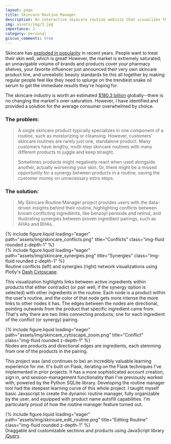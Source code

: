```yaml
---
layout: page
title: Skincare Routine Manager
description: An interactive skincare routine website that visualizes the nuanced interactions between products.
img: assets/img/3.jpg
importance: 2
category: personal
giscus_comments: true
---
```



Skincare has <a href="https://trends.google.com/trends/explore?date=all&q=skincare&hl=en">exploded in popularity</a> in recent years. People want to treat
their skin well, which is great! However, the market is extremely saturated; an unnavigable volume of brands and products cover your pharmacy shelves, your favorite
influencer just announced their very own skincare product line, and unrealistic beauty standards tie this all together by making regular people feel like they
need to splurge on the trendiest snake oil serum to get the immediate results they're hoping for.

The skincare industry is worth an estimated <a href="https://www.statista.com/forecasts/1268473/worldwide-revenue-skin-care-market#:~:text=This%20statistic%20depicts%20the%20estimated,be%20189.3%20billion%20U.S.%20dollars.">$180.3 billion</a>
globally--there is no changing the market's over-saturation. 
However, I have identified and provided a solution for the average consumer overwhelmed by choice.

### The problem:
>A single skincare product typically specializes in one component of a routine, such as moisturizing or cleansing. However, customers' skincare routines are rarely just one, standalone product.
Many customers have lengthy, multi-step skincare routines with many different products to juggle and keep straight. 
>
>Sometimes products might negatively react when used alongside another, actually worsening your skin. Or, there might be a missed opportunity for a synergy between products in a routine,
saving the customer money on unnecessary extra steps.

### The solution:
>My Skincare Routine Manager project provides users with the data-driven insights behind their routine, highlighting conflicts between known conflicting ingredients, like benzoyl peroxide and retinol, and
illustrating synergies between proven ingredient pairings, such as AHAs and BHAs.


<div class="row">
    <div class="col-sm mt-3 mt-md-0">
        {% include figure.liquid loading="eager" path="assets/img/skincare_conflicts.png" title="Conflicts" class="img-fluid rounded z-depth-1" %}
    </div>
    <div class="col-sm mt-3 mt-md-0">
        {% include figure.liquid loading="eager" path="assets/img/skincare_synergies.png" title="Synergies" class="img-fluid rounded z-depth-1" %}
    </div>
</div>
<div class="caption">
    Routine conflicts (left) and synergies (right) network visualizations using Plotly's <a href="https://github.com/plotly/dash-cytoscape">Dash Cytoscape</a>. 
</div>




This visualization highlights links between active ingredients within products that either contradict (or pair well, if the synergy option is selected) with other ingredients in the routine.
Each node is a product within the user's routine, and the color of that node gets more intense the more links to other nodes it has. The edges between the nodes are directional, pointing outwards 
from the product that specific ingredient came from. That's why there are two links connecting products; one for each ingredient of the conflict (or synergy) pairing.

<div class="row">
    <div class="col-sm mt-3 mt-md-0">
        {% include figure.liquid loading="eager" path="assets/img/skincare_cytoscape_zoom.png" title="Conflict" class="img-fluid rounded z-depth-1" %}
    </div>
</div>
<div class="caption">
    Nodes are products and directional edges are ingredients, each stemming from one of the products in the pairing.
</div>


This project was (and continues to be) an incredibly valuable learning experience for me. It's built on Flask, iterating on the Flask techniques I've implemented
in prior projects. It has a more sophisticated account creation, sign in, and session-management functionality than I've previously worked with, powered by the Python SQLite library.
Developing the routine manager tool had the steepest learning curve of this whole project. I taught myself basic Javascript to create the dynamic routine manager, fully organizable by the user,
and equipped with product name autofill capabilities. I'm particularly proud of how the routine manager feature turned out.

<div class="row">
    <div class="col-sm mt-3 mt-md-0">
        {% include figure.liquid loading="eager" path="assets/img/skincare_edit_routine.png" title="Editing Routine" class="img-fluid rounded z-depth-1" %}
    </div>
</div>
<div class="caption">
    Draggable and customizable sections and products using JavaScript library <a href="https://jqueryui.com">jQuery</a>.
</div>